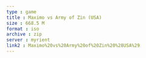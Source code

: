 ```yaml
---
type : game
title : Maximo vs Army of Zin (USA)
size : 668.5 M
format : iso
archive : zip
server : myrient
link2 : Maximo%20vs%20Army%20of%20Zin%20%28USA%29
---
```

